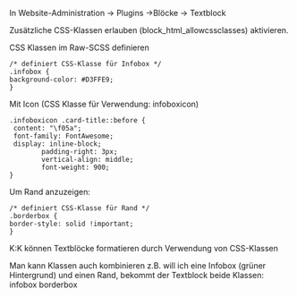 In Website-Administration -> Plugins ->Blöcke -> Textblock

Zusätzliche CSS-Klassen erlauben (block_html_allowcssclasses) aktivieren.

CSS Klassen im Raw-SCSS definieren
```
/* definiert CSS-Klasse für Infobox */
.infobox {
background-color: #D3FFE9;
}
```

Mit Icon (CSS Klasse für Verwendung: infoboxicon)
```
.infoboxicon .card-title::before {
 content: "\f05a";
 font-family: FontAwesome;
 display: inline-block;
        padding-right: 3px;
        vertical-align: middle;
        font-weight: 900;
}
```
Um Rand anzuzeigen:
```
/* definiert CSS-Klasse für Rand */
.borderbox {
border-style: solid !important;
}
```
K:K können Textblöcke formatieren durch Verwendung von CSS-Klassen

Man kann Klassen auch kombinieren z.B. will ich eine Infobox (grüner Hintergrund) und einen Rand, bekommt der Textblock beide Klassen: infobox borderbox
